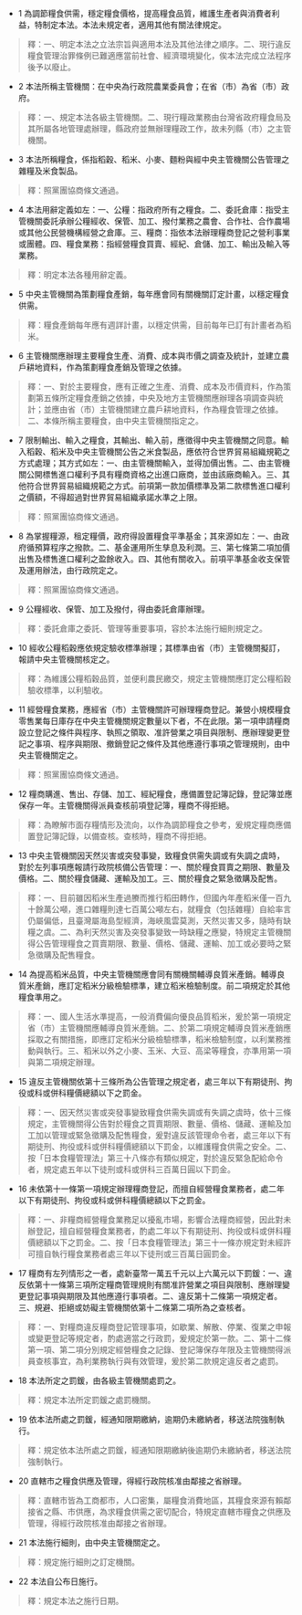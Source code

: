 * 1 為調節糧食供需，穩定糧食價格，提高糧食品質，維護生產者與消費者利益，特制定本法。本法未規定者，適用其他有關法律規定。

> 釋：一、明定本法之立法宗旨與適用本法及其他法律之順序。二、現行違反糧食管理治罪條例已難適應當前社會、經濟環境變化，俟本法完成立法程序後予以廢止。

* 2 本法所稱主管機關：在中央為行政院農業委員會；在省（市）為省（市）政府。

> 釋：一、規定本法各級主管機關。二、現行糧政業務由台灣省政府糧食局及其所屬各地管理處辦理，縣政府並無辦理糧政工作，故未列縣（市）之主管機關。

* 3 本法所稱糧食，係指稻穀、稻米、小麥、麵粉與經中央主管機關公告管理之雜糧及米食製品。

> 釋：照黨團協商條文通過。

* 4 本法用辭定義如左：一、公糧：指政府所有之糧食。二、委託倉庫：指受主管機關委託承辦公糧經收、保管、加工、撥付業務之農會、合作社、合作農場或其他公民營機構經營之倉庫。三、糧商：指依本法辦理糧商登記之營利事業或團體。四、糧食業務：指經營糧食買賣、經紀、倉儲、加工、輸出及輸入等業務。

> 釋：明定本法各種用辭定義。

* 5 中央主管機關為策劃糧食產銷，每年應會同有關機關訂定計畫，以穩定糧食供需。

> 釋：糧食產銷每年應有週詳計畫，以穩定供需，目前每年已訂有計畫者為稻米。

* 6 主管機關應辦理主要糧食生產、消費、成本與市價之調查及統計，並建立農戶耕地資料，作為策劃糧食產銷及管理之依據。

> 釋：一、對於主要糧食，應有正確之生產、消費、成本及市價資料，作為策劃第五條所定糧食產銷之依據，中央及地方主管機關應辦理各項調查與統計；並應由省（市）主管機關建立農戶耕地資料，作為糧食管理之依據。二、本條所稱主要糧食，由中央主管機關指定之。

* 7 限制輸出、輸入之糧食，其輸出、輸入前，應徵得中央主管機關之同意。輸入稻穀、稻米及中央主管機關公告之米食製品，應依符合世界貿易組織規範之方式處理；其方式如左：一、由主管機關輸入，並得加價出售。二、由主管機關公開標售進口權利予具有糧商資格之出進口廠商，並由該廠商輸入。三、其他符合世界貿易組織規範之方式。前項第一款加價標準及第二款標售進口權利之價額，不得超過對世界貿易組織承諾水準之上限。

> 釋：照黨團協商條文通過。

* 8 為掌握糧源，租定糧價，政府得設置糧食平準基金；其來源如左：一、由政府循預算程序之撥款。二、基金運用所生孳息及利潤。三、第七條第二項加價出售及標售進口權利之盈餘收入。四、其他有關收入。前項平準基金收支保管及運用辦法，由行政院定之。

> 釋：照黨團協商條文通過。

* 9 公糧經收、保管、加工及撥付，得由委託倉庫辦理。

> 釋：委託倉庫之委託、管理等重要事項，容於本法施行細則規定之。

* 10 經收公糧稻穀應依規定驗收標準辦理；其標準由省（市）主管機關擬訂，報請中央主管機關核定之。

> 釋：為維護公糧稻穀品質，並便利農民繳交，規定主管機關應訂定公糧稻穀驗收標準，以利驗收。

* 11 經營糧食業務，應經省（市）主管機關許可辦理糧商登記。兼營小規模糧食零售業每日庫存在中央主管機關規定數量以下者，不在此限。第一項申請糧商設立登記之條件與程序、執照之領取、准許營業之項目與限制、應辦理變更登記之事項、程序與期限、撤銷登記之條件及其他應遵行事項之管理規則，由中央主管機關定之。

> 釋：照黨團協商條文通過。

* 12 糧商購進、售出、存儲、加工、經紀糧食，應備置登記簿記錄，登記簿並應保存一年。主管機關得派員查核前項登記簿，糧商不得拒絕。

> 釋：為瞭解市面存糧情形及流向，以作為調節糧食之參考，爰規定糧商應備置登記簿記錄，以備查核。查核時，糧商不得拒絕。

* 13 中央主管機關因天然災害或突發事變，致糧食供需失調或有失調之虞時，對於左列事項應報請行政院核備公告管理：一、關於糧食買賣之期限、數量及價格。二、關於糧食儲藏、運輸及加工。三、關於糧食之緊急徵購及配售。

> 釋：一、目前雖因稻米生產過賸而推行稻田轉作，但國內年產稻米僅一百九十餘萬公噸，進口雜糧則達七百萬公噸左右，就糧食（包括雜糧）自給率言仍屬偏低，且臺灣屬海島型經濟，海峽風雲莫測，天然災害又多，隨時有缺糧之虞。二、為利天然災害及突發事變致一時缺糧之應變，特規定主管機關得公告管理糧食之買賣期限、數量、價格、儲藏、運輸、加工或必要時之緊急徵購及配售糧食。

* 14 為提高稻米品質，中央主管機關應會同有關機關輔導良質米產銷。輔導良質米產銷，應訂定稻米分級檢驗標準，建立稻米檢驗制度。前二項規定於其他糧食準用之。

> 釋：一、國人生活水準提高，一般消費偏向優良品質稻米，爰於第一項規定省（市）主管機關應輔導良質米產銷。二、於第二項規定輔導良質米產銷應採取之有關措施，即應訂定稻米分級檢驗標準，稻米檢驗制度，以利業務推動與執行。三、稻米以外之小麥、玉米、大豆、高梁等糧食，亦準用第一項與第二項規定辦理。

* 15 違反主管機關依第十三條所為公告管理之規定者，處三年以下有期徒刑、拘役或科或併科糧價總額以下之罰金。

> 釋：一、因天然災害或突發事變致糧食供需失調或有失調之虞時，依十三條規定，主管機關得公告對於糧食之買賣期限、數量、價格、儲藏、運輸及加工加以管理或緊急徵購及配售糧食，爰對違反該管理命令者，處三年以下有期徒刑、拘役或科或併科糧價總額以下罰金，以維護糧食供需之安全。二、按「日本食糧管理法」第三十八條亦有類似規定，對於違反緊急配給命令者，規定處五年以下徒刑或科或併科三百萬日圓以下罰金。

* 16 未依第十一條第一項規定辦理糧商登記，而擅自經營糧食業務者，處二年以下有期徒刑、拘役或科或併科糧價總額以下之罰金。

> 釋：一、非糧商經營糧食業務足以擾亂市場，影響合法糧商經營，因此對未辦登記，擅自經營糧食業務者，酌處二年以下有期徒刑、拘役或科或併科糧價總額以下之罰金。二、按「日本食糧管理法」第三十一條亦規定對未經許可擅自執行糧食業務者處三年以下徒刑或三百萬日圓罰金。

* 17 糧商有左列情形之一者，處新臺幣一萬五千元以上六萬元以下罰鍰：一、違反依第十一條第三項所定糧商管理規則有關准許營業之項目與限制、應辦理變更登記事項與期限及其他應遵行事項者。二、違反第十二條第一項規定者。三、規避、拒絕或妨礙主管機關依第十二條第二項所為之查核者。

> 釋：一、對糧商違反糧商登記管理事項，如歇業、解散、停業、復業之申報或變更登記等規定者，酌處適當之行政罰，爰規定於第一款。二、第十二條第一項、第二項分別規定經營糧食之記錄、登記簿保存年限及主管機關得派員查核事宜，為利業務執行與有效管理，爰於第二款規定違反者之處罰。

* 18 本法所定之罰鍰，由各級主管機關處罰之。

> 釋：規定本法所定罰鍰之處罰機關。

* 19 依本法所處之罰鍰，經通知限期繳納，逾期仍未繳納者，移送法院強制執行。

> 釋：規定依本法所處之罰鍰，經通知限期繳納後逾期仍未繳納者，移送法院強制執行。

* 20 直轄市之糧食供應及管理，得經行政院核准由鄰接之省辦理。

> 釋：直轄市皆為工商都市，人口密集，屬糧食消費地區，其糧食來源有賴鄰接省之縣、市供應，為求糧食供需之密切配合，特規定直轄市糧食之供應及管理，得經行政院核准由鄰接之省辦理。

* 21 本法施行細則，由中央主管機關定之。

> 釋：規定施行細則之訂定機關。

* 22 本法自公布日施行。

> 釋：規定本法之施行日期。

